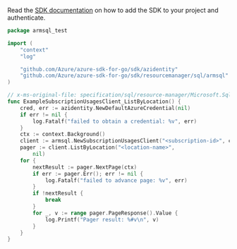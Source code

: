 Read the [SDK documentation](https://github.com/Azure/azure-sdk-for-go/blob/sdk%2Fresourcemanager%2Fsql%2Farmsql%2Fv0.3.1/sdk/resourcemanager/sql/armsql/README.md) on how to add the SDK to your project and authenticate.

```go
package armsql_test

import (
	"context"
	"log"

	"github.com/Azure/azure-sdk-for-go/sdk/azidentity"
	"github.com/Azure/azure-sdk-for-go/sdk/resourcemanager/sql/armsql"
)

// x-ms-original-file: specification/sql/resource-manager/Microsoft.Sql/preview/2020-11-01-preview/examples/SubscriptionUsageListByLocation.json
func ExampleSubscriptionUsagesClient_ListByLocation() {
	cred, err := azidentity.NewDefaultAzureCredential(nil)
	if err != nil {
		log.Fatalf("failed to obtain a credential: %v", err)
	}
	ctx := context.Background()
	client := armsql.NewSubscriptionUsagesClient("<subscription-id>", cred, nil)
	pager := client.ListByLocation("<location-name>",
		nil)
	for {
		nextResult := pager.NextPage(ctx)
		if err := pager.Err(); err != nil {
			log.Fatalf("failed to advance page: %v", err)
		}
		if !nextResult {
			break
		}
		for _, v := range pager.PageResponse().Value {
			log.Printf("Pager result: %#v\n", v)
		}
	}
}
```
